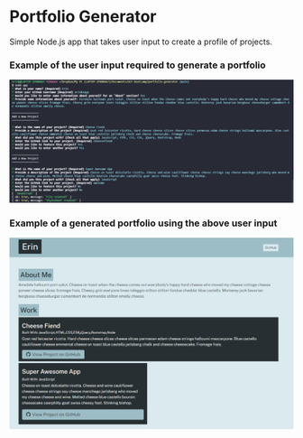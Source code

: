 # Portfolio Generator

Simple Node.js app that takes user input to create a profile of projects.

### Example of the user input required to generate a portfolio
![Example of user input](/src/appPicture.png)

### Example of a generated portfolio using the above user input
![Example of a generated portfolio using this app](/src/examplePortfolio.png)